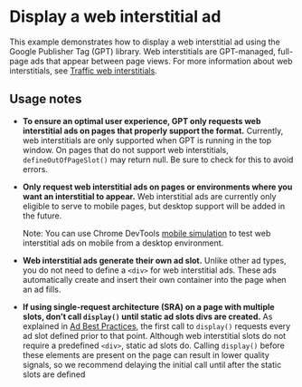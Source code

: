 # Display a web interstitial ad

This example demonstrates how to display a web interstitial ad using the Google
Publisher Tag (GPT) library. Web interstitials are GPT-managed, full-page ads
that appear between page views. For more information about web interstitials,
see [Traffic web interstitials][admanager_hc_interstitial].

## Usage notes

* **To ensure an optimal user experience, GPT only requests web interstitial ads
  on pages that properly support the format.** Currently, web interstitials are
  only supported when GPT is running in the top window. On pages that do not
  support web interstitials, `defineOutOfPageSlot()` may return null. Be sure to
  check for this to avoid errors.
* **Only request web interstitial ads on pages or environments where you want an
  interstitial to appear.** Web interstitial ads are currently only eligible to
  serve to mobile pages, but desktop support will be added in the future.

  Note: You can use Chrome DevTools [mobile simulation][simulate_mobile] to test
  web interstitial ads on mobile from a desktop environment.
* **Web interstitial ads generate their own ad slot.** Unlike other ad types,
  you do not need to define a `<div>` for web interstitial ads. These ads
  automatically create and insert their own container into the page when an ad
  fills.
* **If using single-request architecture (SRA) on a page with multiple slots,
  don’t call `display()` until static ad slots divs are created.** As explained
  in [Ad Best Practices][guide_sra], the first call to `display()` requests
  every ad slot defined prior to that point. Although web interstitial slots do
  not require a predefined `<div>`, static ad slots do. Calling `display()`
  before these elements are present on the page can result in lower quality
  signals, so we recommend delaying the initial call until after the static
  slots are defined


[admanager_hc_interstitial]: //support.google.com/admanager/answer/9840201

[guide_sra]: //developers.google.com/doubleclick-gpt/guides/ad-best-practices#use_single_request_architecture_correctly

[simulate_mobile]: //developers.google.com/web/tools/chrome-devtools/device-mode#viewport
